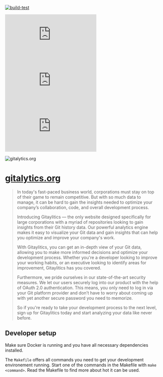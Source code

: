 [![build-test](https://github.com/konstantinlob/gitalytics.org/actions/workflows/testing-build.yml/badge.svg)](https://github.com/konstantinlob/gitalytics.org/actions/workflows/testing-build.yml)

![repo size](https://img.shields.io/github/repo-size/konstantinlob/gitalytics.org?logo=github)
![code size](https://img.shields.io/github/languages/code-size/konstantinlob/gitalytics.org?logo=github)
![total lines](https://img.shields.io/tokei/lines/github/konstantinlob/gitalytics.org?logo=github)

![gitalytics.org](https://img.shields.io/website?down_message=offline&label=gitalytics.org&up_color=success&up_message=online&url=https%3A%2F%2Fgitalytics.org)

# [gitalytics.org](https://gitalytics.org)

> In today's fast-paced business world, corporations must stay on top of their game to remain competitive. But with so much data to manage, it can be hard to gain the insights needed to optimize your company’s collaboration, code, and overall development process.
> 
> Introducing Gitaylitics — the only website designed specifically for large corporations with a myriad of repositories looking to gain insights from their Git history data. Our powerful analytics engine makes it easy to visualize your Git data and gain insights that can help you optimize and improve your company's work. 
> 
> With Gitaylitics, you can get an in-depth view of your Git data, allowing you to make more informed decisions and optimize your development process. Whether you're a developer looking to improve your working habits, or an executive looking to identify areas for improvement, Gitaylitics has you covered.
> 
> Furthermore, we pride ourselves in our state-of-the-art security measures. We let our users securely log into our product with the help of OAuth 2.0 authentication. This means, you only need to log in via your Git platform provider and don’t have to worry about coming up with yet another secure password you need to memorize.
> 
> So if you're ready to take your development process to the next level, sign up for Gitaylitics today and start analyzing your data like never before.

## Developer setup

Make sure Docker is running and you have all necessary dependencies installed.

The `Makefile` offers all commands you need to get your development environement running.
Start one of the commands in the Makefile with `make <command>`.
Read the Makefile to find more about hot it can be used.
